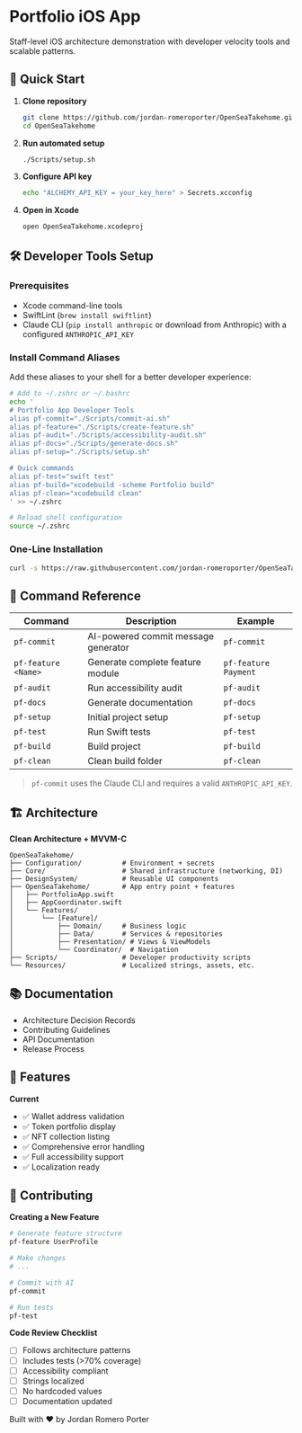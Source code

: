 # Portfolio iOS App

Staff-level iOS architecture demonstration with developer velocity tools and scalable patterns.

## 🚀 Quick Start

1. **Clone repository**
   ```bash
   git clone https://github.com/jordan-romeroporter/OpenSeaTakehome.git
   cd OpenSeaTakehome
   ```
2. **Run automated setup**
   ```bash
   ./Scripts/setup.sh
   ```
3. **Configure API key**
   ```bash
   echo "ALCHEMY_API_KEY = your_key_here" > Secrets.xcconfig
   ```
4. **Open in Xcode**
   ```bash
   open OpenSeaTakehome.xcodeproj
   ```

## 🛠 Developer Tools Setup

### Prerequisites

- Xcode command-line tools
- SwiftLint (`brew install swiftlint`)
- Claude CLI (`pip install anthropic` or download from Anthropic) with a configured `ANTHROPIC_API_KEY`

### Install Command Aliases
Add these aliases to your shell for a better developer experience:

```bash
# Add to ~/.zshrc or ~/.bashrc
echo '
# Portfolio App Developer Tools
alias pf-commit="./Scripts/commit-ai.sh"
alias pf-feature="./Scripts/create-feature.sh"
alias pf-audit="./Scripts/accessibility-audit.sh"
alias pf-docs="./Scripts/generate-docs.sh"
alias pf-setup="./Scripts/setup.sh"

# Quick commands
alias pf-test="swift test"
alias pf-build="xcodebuild -scheme Portfolio build"
alias pf-clean="xcodebuild clean"
' >> ~/.zshrc

# Reload shell configuration
source ~/.zshrc
```

### One-Line Installation
```bash
curl -s https://raw.githubusercontent.com/jordan-romeroporter/OpenSeaTakehome/main/Scripts/install-aliases.sh | bash
```

## 📝 Command Reference

| Command | Description | Example |
| --- | --- | --- |
| `pf-commit` | AI-powered commit message generator | `pf-commit` |
| `pf-feature <Name>` | Generate complete feature module | `pf-feature Payment` |
| `pf-audit` | Run accessibility audit | `pf-audit` |
| `pf-docs` | Generate documentation | `pf-docs` |
| `pf-setup` | Initial project setup | `pf-setup` |
| `pf-test` | Run Swift tests | `pf-test` |
| `pf-build` | Build project | `pf-build` |
| `pf-clean` | Clean build folder | `pf-clean` |

> `pf-commit` uses the Claude CLI and requires a valid `ANTHROPIC_API_KEY`.

## 🏗 Architecture

**Clean Architecture + MVVM-C**

```
OpenSeaTakehome/
├── Configuration/          # Environment + secrets
├── Core/                   # Shared infrastructure (networking, DI)
├── DesignSystem/           # Reusable UI components
├── OpenSeaTakehome/        # App entry point + features
│   ├── PortfolioApp.swift
│   ├── AppCoordinator.swift
│   └── Features/
│       └── [Feature]/
│           ├── Domain/     # Business logic
│           ├── Data/       # Services & repositories
│           ├── Presentation/ # Views & ViewModels
│           └── Coordinator/  # Navigation
├── Scripts/                # Developer productivity scripts
└── Resources/              # Localized strings, assets, etc.
```

## 📚 Documentation

- Architecture Decision Records
- Contributing Guidelines
- API Documentation
- Release Process

## 🎯 Features

**Current**
- ✅ Wallet address validation
- ✅ Token portfolio display
- ✅ NFT collection listing
- ✅ Comprehensive error handling
- ✅ Full accessibility support
- ✅ Localization ready

## 🤝 Contributing

**Creating a New Feature**

```bash
# Generate feature structure
pf-feature UserProfile

# Make changes
# ...

# Commit with AI
pf-commit

# Run tests
pf-test
```

**Code Review Checklist**
- [ ] Follows architecture patterns
- [ ] Includes tests (>70% coverage)
- [ ] Accessibility compliant
- [ ] Strings localized
- [ ] No hardcoded values
- [ ] Documentation updated

Built with ❤️ by Jordan Romero Porter
